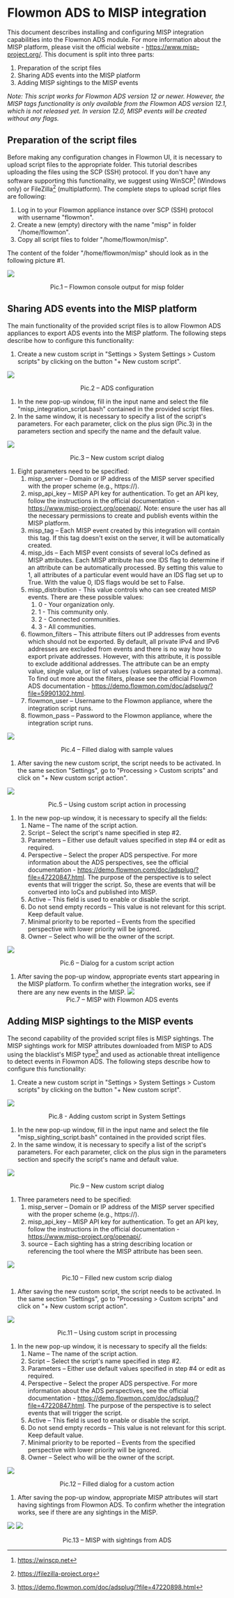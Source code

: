 ﻿# Flowmon ADS to MISP integration

This document describes installing and configuring MISP integration capabilities into the Flowmon ADS module. For more information about the MISP platform, please visit the official website - <https://www.misp-project.org/>. This document is split into three parts:

1. Preparation of the script files
1. Sharing ADS events into the MISP platform
1. Adding MISP sightings to the MISP events

*Note: This script works for Flowmon ADS version 12 or newer. However, the MISP tags functionality is only available from the Flowmon ADS version 12.1, which is not released yet. In version 12.0, MISP events will be created without any flags.*
## Preparation of the script files
Before making any configuration changes in Flowmon UI, it is necessary to upload script files to the appropriate folder. This tutorial describes uploading the files using the SCP (SSH) protocol. If you don't have any software supporting this functionality, we suggest using WinSCP[^1] (Windows only) or FileZilla[^2] (multiplatform). The complete steps to upload script files are following:

1. Log in to your Flowmon appliance instance over SCP (SSH) protocol with username "flowmon".
1. Create a new (empty) directory with the name "misp" in folder "/home/flowmon".
1. Copy all script files to folder "/home/flowmon/misp".

The content of the folder "/home/flowmon/misp" should look as in the following picture #1.

![](img/pic1.png)
<center>Pic.1 – Flowmon console output for misp folder</center>

## Sharing ADS events into the MISP platform
The main functionality of the provided script files is to allow Flowmon ADS appliances to export ADS events into the MISP platform. The following steps describe how to configure this functionality:

1. Create a new custom script in "Settings > System Settings > Custom scripts" by clicking on the button "+ New custom script".

![](img/pic2.png)
<center>Pic.2 – ADS configuration</center>

1. In the new pop-up window, fill in the input name and select the file "misp\_integration\_script.bash" contained in the provided script files.
1. In the same window, it is necessary to specify a list of the script's parameters. For each parameter, click on the plus sign (Pic.3) in the parameters section and specify the name and the default value.


![](img/pic3.png)
<center>Pic.3 – New custom script dialog</center>

1. Eight parameters need to be specified:
   1. misp\_server – Domain or IP address of the MISP server specified with the proper scheme (e.g., https://).
   1. misp\_api\_key – MISP API key for authentication. To get an API key, follow the instructions in the official documentation - <https://www.misp-project.org/openapi/>. Note: ensure the user has all the necessary permissions to create and publish events within the MISP platform.
   1. misp\_tag – Each MISP event created by this integration will contain this tag. If this tag doesn't exist on the server, it will be automatically created.
   1. misp\_ids – Each MISP event consists of several IoCs defined as MISP attributes. Each MISP attribute has one IDS flag to determine if an attribute can be automatically processed. By setting this value to 1, all attributes of a particular event would have an IDS flag set up to True. With the value 0, IDS flags would be set to False.
   1. misp\_distribution - This value controls who can see created MISP events. There are these possible values:
      1. 0 - Your organization only.
      1. 1 - This community only.
      1. 2 - Connected communities.
      1. 3 - All communities.
   1. flowmon\_filters – This attribute filters out IP addresses from events which should not be exported. By default, all private IPv4 and IPv6 addresses are excluded from events and there is no way how to export private addresses. However, with this attribute, it is possible to exclude additional addresses. The attribute can be an empty value, single value, or list of values (values separated by a comma). To find out more about the filters, please see the official Flowmon ADS documentation - <https://demo.flowmon.com/doc/adsplug/?file=59901302.html>.
   1. flowmon\_user – Username to the Flowmon appliance, where the integration script runs.
   1. flowmon\_pass – Password to the Flowmon appliance, where the integration script runs.

![](img/pic4.png)
<center>Pic.4 – Filled dialog with sample values</center>



1. After saving the new custom script, the script needs to be activated. In the same section "Settings", go to "Processing > Custom scripts" and click on "+ New custom script action".


![](img/pic5.png)
<center>Pic.5 – Using custom script action in processing</center>

1. In the new pop-up window, it is necessary to specify all the fields:
   1. Name – The name of the script action.
   1. Script – Select the script's name specified in step #2.
   1. Parameters – Either use default values specified in step #4 or edit as required.
   1. Perspective – Select the proper ADS perspective. For more information about the ADS perspectives, see the official documentation - <https://demo.flowmon.com/doc/adsplug/?file=47220847.html>. The purpose of the perspective is to select events that will trigger the script. So, these are events that will be converted into IoCs and published into MISP.
   1. Active – This field is used to enable or disable the script.
   1. Do not send empty records – This value is not relevant for this script. Keep default value.
   1. Minimal priority to be reported – Events from the specified perspective with lower priority will be ignored.
   1. Owner – Select who will be the owner of the script.

![](img/pic6.png)
<center>Pic.6 – Dialog for a custom script action</center>

1. After saving the pop-up window, appropriate events start appearing in the MISP platform. To confirm whether the integration works, see if there are any new events in the MISP.
   ![](img/pic7.jpg)
   <center>Pic.7 – MISP with Flowmon ADS events</center>


## Adding MISP sightings to the MISP events
The second capability of the provided script files is MISP sightings. The MISP sightings work for MISP attributes downloaded from MISP to ADS using the blacklist's MISP type[^3] and used as actionable threat intelligence to detect events in Flowmon ADS. The following steps describe how to configure this functionality:

1. Create a new custom script in "Settings > System Settings > Custom scripts" by clicking on the button "+ New custom script".

![](img/pic8.png)
<center>Pic.8 - Adding custom script in System Settings</center>

1. In the new pop-up window, fill in the input name and select the file "misp\_sighting\_script.bash" contained in the provided script files.
1. In the same window, it is necessary to specify a list of the script's parameters. For each parameter, click on the plus sign in the parameters section and specify the script's name and default value.

![](img/pic9.png)
<center>Pic.9 – New custom script dialog</center>

1. Three parameters need to be specified:
   1. misp\_server – Domain or IP address of the MISP server specified with the proper scheme (e.g., https://).
   1. misp\_api\_key – MISP API key for authentication. To get an API key, follow the instructions in the official documentation - <https://www.misp-project.org/openapi/>.
   1. source – Each sighting has a string describing location or referencing the tool where the MISP attribute has been seen.

![](img/pic10.png)
<center>Pic.10 – Filled new custom scrip dialog</center>

1. After saving the new custom script, the script needs to be activated. In the same section "Settings", go to "Processing > Custom scripts" and click on "+ New custom script action".

![](img/pic11.png)
<center>Pic.11 – Using custom script in processing</center>

1. In the new pop-up window, it is necessary to specify all the fields:
   1. Name – The name of the script action.
   1. Script – Select the script's name specified in step #2.
   1. Parameters – Either use default values specified in step #4 or edit as required.
   1. Perspective – Select the proper ADS perspective. For more information about the ADS perspectives, see the official documentation - https://demo.flowmon.com/doc/adsplug/?file=47220847.html. The purpose of the perspective is to select events that will trigger the script.
   1. Active – This field is used to enable or disable the script.
   1. Do not send empty records – This value is not relevant for this script. Keep default value.
   1. Minimal priority to be reported – Events from the specified perspective with lower priority will be ignored.
   1. Owner – Select who will be the owner of the script.

![](img/pic12.png)
<center>Pic.12 – Filled dialog for a custom action</center>

1. After saving the pop-up window, appropriate MISP attributes will start having sightings from Flowmon ADS. To confirm whether the integration works, see if there are any sightings in the MISP.

![](img/pic13.png)
![](img/pic14.png)
<center>Pic.13 – MISP with sightings from ADS</center>

[^1]: https://winscp.net
[^2]: https://filezilla-project.org
[^3]: https://demo.flowmon.com/doc/adsplug/?file=47220898.html